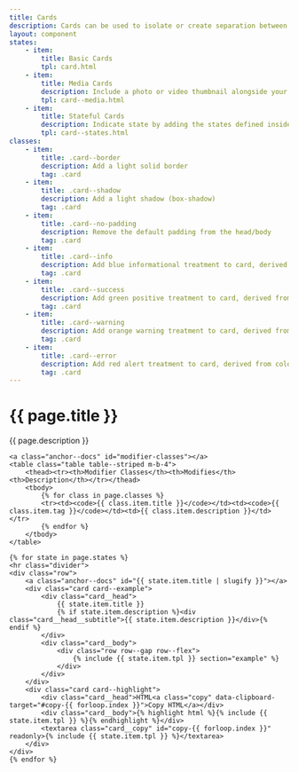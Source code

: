 ```yaml
---
title: Cards
description: Cards can be used to isolate or create separation between content.  You may indicate state or include media (think photos or videos) in your cards.  They occupy 100% the width of their container by default.  In our examples, we wrap the cards with our grid construct to constrain the width.
layout: component
states:
    - item:
        title: Basic Cards
        tpl: card.html
    - item:
        title: Media Cards
        description: Include a photo or video thumbnail alongside your card content
        tpl: card--media.html
    - item:
        title: Stateful Cards
        description: Indicate state by adding the states defined inside <code>colors.scss</code>
        tpl: card--states.html
classes:
    - item:
        title: .card--border
        description: Add a light solid border
        tag: .card
    - item:
        title: .card--shadow
        description: Add a light shadow (box-shadow)
        tag: .card
    - item:
        title: .card--no-padding
        description: Remove the default padding from the head/body
        tag: .card
    - item:
        title: .card--info
        description: Add blue informational treatment to card, derived from color mappings in <code>_colors.scss</code>
        tag: .card
    - item:
        title: .card--success
        description: Add green positive treatment to card, derived from color mappings in <code>_colors.scss</code>
        tag: .card
    - item:
        title: .card--warning
        description: Add orange warning treatment to card, derived from color mappings in <code>_colors.scss</code>
        tag: .card
    - item:
        title: .card--error
        description: Add red alert treatment to card, derived from color mappings in <code>_colors.scss</code>
        tag: .card
---
```

<div class="container content">
    <h1>{{ page.title }}</h1>
    <p class="well">{{ page.description }}</p>

    <a class="anchor--docs" id="modifier-classes"></a>
    <table class="table table--striped m-b-4">
        <thead><tr><th>Modifier Classes</th><th>Modifies</th><th>Description</th></tr></thead>
        <tbody>
            {% for class in page.classes %}
            <tr><td><code>{{ class.item.title }}</code></td><td><code>{{ class.item.tag }}</code></td><td>{{ class.item.description }}</td></tr>
            {% endfor %}
        </tbody>
    </table>
    
    {% for state in page.states %}
    <hr class="divider">
    <div class="row">
        <a class="anchor--docs" id="{{ state.item.title | slugify }}"></a>
        <div class="card card--example">
            <div class="card__head">
                {{ state.item.title }}
                {% if state.item.description %}<div class="card__head__subtitle">{{ state.item.description }}</div>{% endif %}
            </div>
            <div class="card__body">
                <div class="row row--gap row--flex">
                    {% include {{ state.item.tpl }} section="example" %}
                </div>
            </div>
        </div>
        <div class="card card--highlight">
            <div class="card__head">HTML<a class="copy" data-clipboard-target="#copy-{{ forloop.index }}">Copy HTML</a></div>
            <div class="card__body">{% highlight html %}{% include {{ state.item.tpl }} %}{% endhighlight %}</div>
            <textarea class="card__copy" id="copy-{{ forloop.index }}" readonly>{% include {{ state.item.tpl }} %}</textarea>
        </div>
    </div>
    {% endfor %}
</div>
